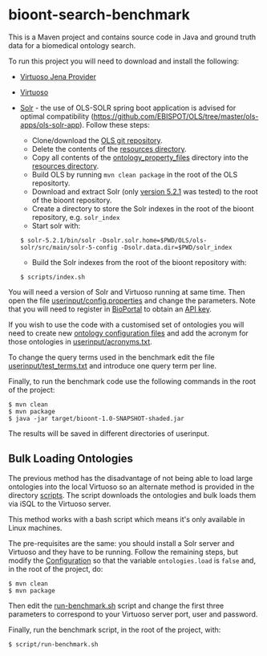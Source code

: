 # bioont-search-benchmark
This is a Maven project and contains source code in Java and ground truth data for a biomedical ontology search.

To run this project you will need to download and install the following:
* [Virtuoso Jena Provider](https://github.com/srdc/virt-jena)
* [Virtuoso](https://virtuoso.openlinksw.com/dataspace/doc/dav/wiki/Main/)
* [Solr](http://lucene.apache.org/solr/) - the use of OLS-SOLR spring boot application is advised for optimal compatibility (https://github.com/EBISPOT/OLS/tree/master/ols-apps/ols-solr-app). Follow these steps:
    * Clone/download the [OLS git repository](https://github.com/EBISPOT/OLS).
    * Delete the contents of the [resources directory](https://github.com/EBISPOT/OLS/tree/master/ols-apps/ols-solr-app/src/main/resources).
    * Copy all contents of the [ontology_property_files](https://github.com/danielapoliveira/bioont-search-benchmark/blob/master/userinput/ontology_property_files) directory into the [resources directory](https://github.com/EBISPOT/OLS/tree/master/ols-apps/ols-solr-app/src/main/resources).
    * Build OLS by running `mvn clean package` in the root of the OLS repositorty.
    * Download and extract Solr (only [version 5.2.1](http://archive.apache.org/dist/lucene/solr/5.2.1/) was tested) to the root of the bioont repository.
    * Create a directory to store the Solr indexes in the root of the bioont repository, e.g. `solr_index`
    * Start solr with:
   
    `$ solr-5.2.1/bin/solr -Dsolr.solr.home=$PWD/OLS/ols-solr/src/main/solr-5-config -Dsolr.data.dir=$PWD/solr_index`
    
    * Build the Solr indexes from the root of the bioont repository with:
    
    `$ scripts/index.sh`    
    
You will need a version of Solr and Virtuoso running at same time. Then open the file [userinput/config.properties](https://github.com/danielapoliveira/bioont-search-benchmark/blob/master/userinput/config.properties) and change the parameters. Note that you will need to register in [BioPortal](https://bioportal.bioontology.org/) to obtain an [API key](https://bioportal.bioontology.org/help#Getting_an_API_key).

If you wish to use the code with a customised set of ontologies you will need to create new [ontology configuration files](https://github.com/danielapoliveira/bioont-search-benchmark/tree/master/userinput/ontology_properties_files) and add the acronym for those ontologies in [userinput/acronyms.txt](https://github.com/danielapoliveira/bioont-search-benchmark/blob/master/userinput/acronyms.txt). 

To change the query terms used in the benchmark edit the file [userinput/test_terms.txt](https://github.com/danielapoliveira/bioont-search-benchmark/tree/master/userinput/test_terms.txt) and introduce one query term per line.

Finally, to run the benchmark code use the following commands in the root of the project:

    $ mvn clean
    $ mvn package
    $ java -jar target/bioont-1.0-SNAPSHOT-shaded.jar

The results will be saved in different directories of userinput.

## Bulk Loading Ontologies

The previous method has the disadvantage of not being able to load large ontologies into the local Virtuoso so an alternate method is provided in the directory [scripts](https://github.com/danielapoliveira/bioont-search-benchmark/blob/master/scripts). The script downloads the ontologies and bulk loads them via iSQL to the Virtuoso server. 

This method works with a bash script which means it's only available in Linux machines.

The pre-requisites are the same: you should install a Solr server and Virtuoso and they have to be running. Follow the remaining steps, but modify the [Configuration](https://github.com/danielapoliveira/bioont-search-benchmark/blob/master/userinput/config.properties) so that the variable `ontologies.load` is `false` and, in the root of the project, do:

    $ mvn clean
    $ mvn package
    
Then edit the [run-benchmark.sh](https://github.com/danielapoliveira/bioont-search-benchmark/blob/master/script/run-benchmark.sh) script and change the first three parameters to correspond to your Virtuoso server port, user and password.
 
 Finally, run the benchmark script, in the root of the project, with:

    $ script/run-benchmark.sh





